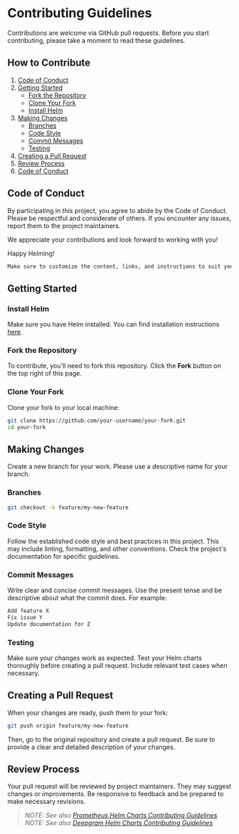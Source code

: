 # Contributing Guidelines

Contributions are welcome via GitHub pull requests. Before you start contributing, please take a moment to read these guidelines.

## How to Contribute

1. [Code of Conduct](#code-of-conduct)
2. [Getting Started](#getting-started)
   - [Fork the Repository](#fork-the-repository)
   - [Clone Your Fork](#clone-your-fork)
   - [Install Helm](#install-helm)
3. [Making Changes](#making-changes)
   - [Branches](#branches)
   - [Code Style](#code-style)
   - [Commit Messages](#commit-messages)
   - [Testing](#testing)
4. [Creating a Pull Request](#creating-a-pull-request)
5. [Review Process](#review-process)
6. [Code of Conduct](#code-of-conduct)

## Code of Conduct

By participating in this project, you agree to abide by the Code of Conduct. Please be respectful and considerate of others. If you encounter any issues, report them to the project maintainers.

We appreciate your contributions and look forward to working with you!

Happy Helming!

```bash
Make sure to customize the content, links, and instructions to suit your specific Helm chart repository. Once you have this README in place, it will help guide contributors and maintain a healthy collaboration environment.
```

## Getting Started

### Install Helm

Make sure you have Helm installed. You can find installation instructions [here](https://helm.sh/docs/intro/install/).

### Fork the Repository

To contribute, you'll need to fork this repository. Click the **Fork** button on the top right of this page.

### Clone Your Fork

Clone your fork to your local machine:

```bash
git clone https://github.com/your-username/your-fork.git
cd your-fork
```

## Making Changes

Create a new branch for your work. Please use a descriptive name for your branch.

### Branches

```bash
git checkout -b feature/my-new-feature
```

### Code Style

Follow the established code style and best practices in this project. This may include linting, formatting, and other conventions. Check the project's documentation for specific guidelines.

### Commit Messages

Write clear and concise commit messages. Use the present tense and be descriptive about what the commit does. For example:

```bash
Add feature X
Fix issue Y
Update documentation for Z
```

### Testing

Make sure your changes work as expected. Test your Helm charts thoroughly before creating a pull request. Include relevant test cases when necessary.

## Creating a Pull Request

When your changes are ready, push them to your fork:

```bash
git push origin feature/my-new-feature
```

Then, go to the original repository and create a pull request. Be sure to provide a clear and detailed description of your changes.

## Review Process

Your pull request will be reviewed by project maintainers. They may suggest changes or improvements. Be responsive to feedback and be prepared to make necessary revisions.

>*NOTE: See also [Prometheus Helm Charts Contributing Guidelines](https://github.com/prometheus-community/helm-charts/blob/main/CONTRIBUTING.md)*
>*NOTE: See also [Deepgram Helm Charts Contributing Guidelines](https://github.com/deepgram/self-hosted-resources/blob/main/CONTRIBUTING.md)*
